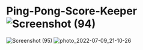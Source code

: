 # Ping-Pong-Score-Keeper![Screenshot (94)](https://user-images.githubusercontent.com/76178523/178108347-687562b6-753c-4114-82f9-4cc2e0732618.png)
![Screenshot (95)](https://user-images.githubusercontent.com/76178523/178108350-c08fb595-4f9a-4a09-a428-954e33b91bdc.png)
![photo_2022-07-09_21-10-26](https://user-images.githubusercontent.com/76178523/178112698-a0ffc697-f640-480b-8138-f9158dc38aa2.jpg)

